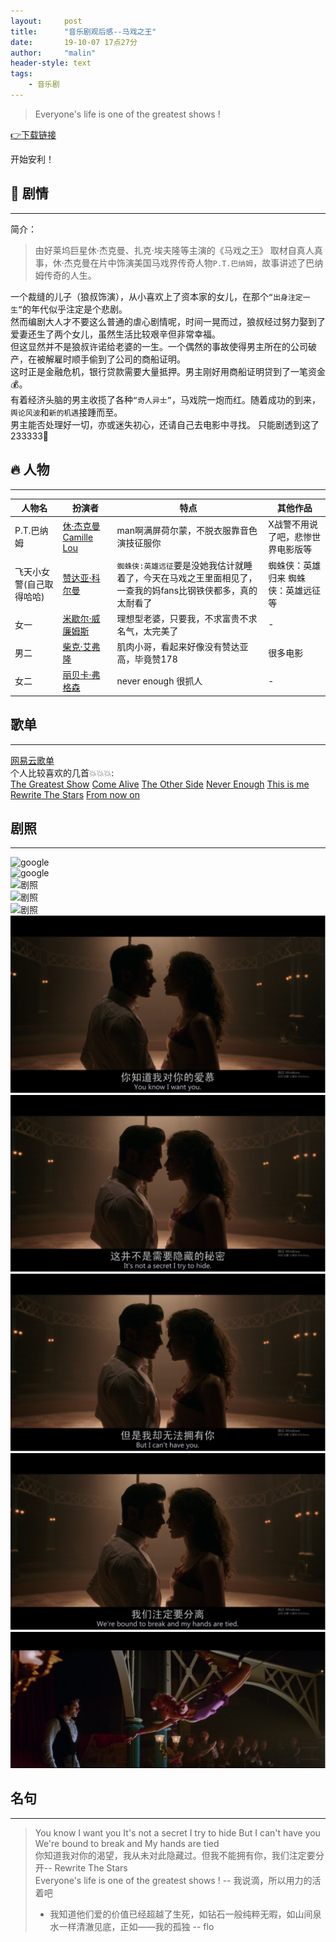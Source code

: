 ```yaml
---
layout:     post
title:      "音乐剧观后感--马戏之王"
date:       19-10-07 17点27分
author:     "malin"
header-style: text
tags:
    - 音乐剧
---
```


> Everyone's life is one of the greatest shows !  

[👉下载链接](thunder://QUFmdHA6Ly95Z2R5ODp5Z2R5OEB5ZzQ1LmR5ZHl0dC5uZXQ6MzA1Mi8lRTklOTglQjMlRTUlODUlODklRTclOTQlQjUlRTUlQkQlQjF3d3cueWdkeTguY29tLiVFOSVBOSVBQyVFNiU4OCU4RiVFNCVCOSU4QiVFNyU4RSU4Qi5CRC43MjBwLiVFNCVCOCVBRCVFOCU4QiVCMSVFNSU4RiU4QyVFNSVBRCU5NyVFNSVCOSU5NS5ta3ZaWg==)    

开始安利！

## 🌈 剧情
---

简介：
> 由好莱坞巨星休·杰克曼、扎克·埃夫隆等主演的《马戏之王》 取材自真人真事，休·杰克曼在片中饰演美国马戏界传奇人物`P.T.巴纳姆`，故事讲述了巴纳姆传奇的人生。  

一个裁缝的儿子（狼叔饰演），从小喜欢上了资本家的女儿，在那个`“出身注定一生”`的年代似乎注定是个悲剧。  
然而编剧大人才不要这么普通的虐心剧情呢，时间一晃而过，狼叔经过努力娶到了爱妻还生了两个女儿，虽然生活比较艰辛但非常幸福。  
但这显然并不是狼叔许诺给老婆的一生。一个偶然的事故使得男主所在的公司破产，在被解雇时顺手偷到了公司的商船证明。  
这时正是金融危机，银行贷款需要大量抵押。男主刚好用商船证明贷到了一笔资金💰。  
有着经济头脑的男主收揽了各种`“奇人异士”`，马戏院一炮而红。随着成功的到来，`舆论风波`和`新的机遇`接踵而至。  
男主能否处理好一切，亦或迷失初心，还请自己去电影中寻找。 只能剧透到这了233333🤣   

## 🔥 人物
---

| 人物名 | 扮演者 | 特点 | 其他作品 |
| - | - | - | - |
| P.T.巴纳姆   | [休·杰克曼 Camille Lou](https://baike.baidu.com/item/%E4%BC%91%C2%B7%E6%9D%B0%E5%85%8B%E6%9B%BC/1295738) | man啊满屏荷尔蒙，不脱衣服靠音色演技征服你 | X战警不用说了吧，悲惨世界电影版等 |
|  飞天小女警(自己取得哈哈)  | [赞达亚·科尔曼](https://baike.baidu.com/item/%E8%B5%9E%E8%BE%BE%E4%BA%9A%C2%B7%E7%A7%91%E5%B0%94%E6%9B%BC) | `蜘蛛侠:英雄远征`要是没她我估计就睡着了，今天在马戏之王里面相见了，一查我的妈fans比钢铁侠都多，真的太耐看了 | 蜘蛛侠：英雄归来 蜘蛛侠：英雄远征等 |
| 女一   | [米歇尔·威廉姆斯](https://zh.wikipedia.org/wiki/%E8%9C%9C%E9%9B%AA%E5%85%92%C2%B7%E5%A8%81%E5%BB%89%E7%B5%B2) | 理想型老婆，只要我，不求富贵不求名气，太完美了 | - |
| 男二   | [柴克·艾弗隆](https://zh.wikipedia.org/wiki/%E6%9F%B4%E5%85%8B%C2%B7%E8%89%BE%E5%BC%97%E9%9A%86) | 肌肉小哥，看起来好像没有赞达亚高，毕竟赞178 | 很多电影 |
| 女二   | [丽贝卡·弗格森](https://baike.baidu.com/item/%E4%B8%BD%E8%B4%9D%E5%8D%A1%C2%B7%E5%BC%97%E6%A0%BC%E6%A3%AE) | never enough 很抓人 | - |


## 歌单
---

[网易云歌单](https://music.163.com/playlist?id=2085318285&userid=101960951)<br/>
个人比较喜欢的几首💥💥💥:  
[The Greatest Show](https://music.163.com/song?id=515535828&userid=101960951)
[Come Alive](https://music.163.com/song?id=522429776&userid=101960951)
[The Other Side](https://music.163.com/song?id=522429777&userid=101960951)
[Never Enough](https://music.163.com/song?id=522429778&userid=101960951)
[This is me](https://music.163.com/song?id=515535829&userid=101960951)
[Rewrite The Stars](https://music.163.com/song?id=519362960&userid=101960951)
[From now on](https://music.163.com/song?id=522429783&userid=101960951)

## 剧照
---

![google](https://i.ytimg.com/vi/NyVYXRD1Ans/maxresdefault.jpg)  
![google](https://m.media-amazon.com/images/I/81XUoEeYVcL._SS500_.jpg)  
![剧照](https://pic3.zhimg.com/80/v2-702b1195b01b63f8eca1f7ae3febf925_hd.jpg)  
![剧照](https://pic4.zhimg.com/80/v2-a87676c7505ed249632ab0613d6ef880_hd.jpg)  
![剧照](/img/musical/tgs1.gif)  
![剧照](/img/musical/tgs1.png)  
![剧照](/img/musical/tgs2.png)  
![剧照](/img/musical/tgs3.png)  
![剧照](/img/musical/tgs4.png)  
![剧照](/img/musical/tgs5.png)

## 名句
---

> You know I want you It's not a secret I try to hide But I can't have you We're bound to break and My hands are tied  
> 你知道我对你的渴望，我从未对此隐藏过。但我不能拥有你，我们注定要分开-- Rewrite The Stars  
> Everyone's life is one of the greatest shows ! -- 我说滴，所以用力的活着吧   
> - 我知道他们爱的价值已经超越了生死，如钻石一般纯粹无暇，如山间泉水一样清澈见底，正如——我的孤独 -- flo  

